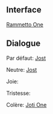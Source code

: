 
## Interface

[Rammetto One](<https://fonts.google.com/specimen/Rammetto+One>)

## Dialogue

Par défaut: [Jost](<https://fonts.google.com/specimen/Jost>)

Neutre: [Jost](<https://fonts.google.com/specimen/Jost>)

Joie: 

Tristesse: 

Colère: [Joti One](<https://fonts.google.com/specimen/Joti+One>)


